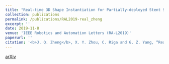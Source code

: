 ```yaml
---
title: "Real-time 3D Shape Instantiation for Partially-deployed Stent Segment from a Single 2D Fluoroscopic Image in Fenestrated Endovascular Aortic Repair"
collection: publications
permalink: /publications/RAL2019-real_zheng
excerpt: ''
date: 2019-11-8
venue: 'IEEE Robotics and Automation Letters (RA-L2019)'
paperurl: ''
citation: '<b>J. Q. Zheng</b>, X. Y. Zhou, C. Riga and G. Z. Yang, “Real-time 3D Shape Instantiation for Partially-deployed Stent Segment from a Single 2D Fluoroscopic Image in Fenestrated Endovascular Aortic Repair”, <i>arXiv preprint arXiv:1902.11089</i>, 2019.'
---
```

[arXiv](https://arxiv.org/pdf/1902.11089.pdf)
